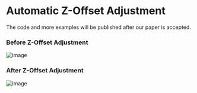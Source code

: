 # Automatic Z-Offset Adjustment


The code and more examples will be published after our paper is accepted.


### Before Z-Offset Adjustment
![image](https://github.com/IFF-0303/OCT-Calcium-Assess/blob/main/code/2_Lumen_seg/Figures/0156_img.jpg)
### After Z-Offset Adjustment
![image](https://github.com/IFF-0303/OCT-Calcium-Assess/blob/main/code/2_Lumen_seg/Figures/0156_lumen.jpg)

